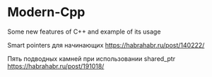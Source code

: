 # Modern-Cpp
Some new features of C++ and example of its usage

Smart pointers для начинающих https://habrahabr.ru/post/140222/

Пять подводных камней при использовании shared_ptr https://habrahabr.ru/post/191018/
